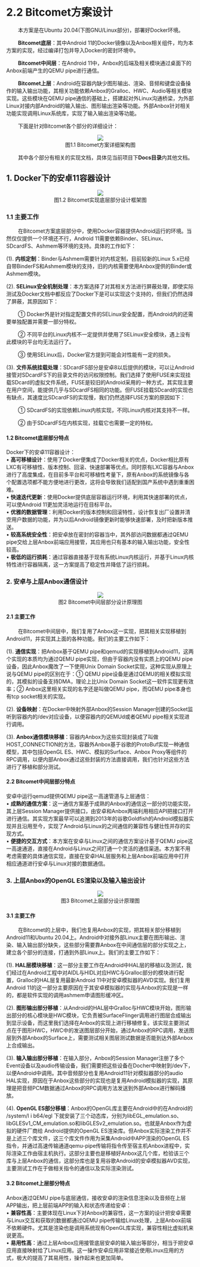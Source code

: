 # 2.2 Bitcomet方案设计

&nbsp;&nbsp;&nbsp;&nbsp;&nbsp;&nbsp;&nbsp;&nbsp;本方案是在Ubuntu 20.04(下图GNU/Linux部分)，部署好Docker环境。

&nbsp;&nbsp;&nbsp;&nbsp;&nbsp;&nbsp;&nbsp;&nbsp;**Bitcomet底层**：其中Android 11的Docker镜像以及Anbox相关组件，均为本方案的实现，经过编译打包并导入Docker的密封环境中。

&nbsp;&nbsp;&nbsp;&nbsp;&nbsp;&nbsp;&nbsp;&nbsp;**Bitcomet中间层**：在Android 11中，Anbox的后端及相关模块通过桌面下的Anbox前端产生的QEMU pipe进行通信。

&nbsp;&nbsp;&nbsp;&nbsp;&nbsp;&nbsp;&nbsp;&nbsp;**Bitcomet上层**：Android在容器内缺少图形输出、渲染、音频和键盘设备操作的输入输出功能，其相关功能依赖Anbox的Gralloc、HWC、Audio等相关模块实现。这些模块在QEMU pipe通信的基础上，搭建起对外Linux沟通桥梁，为外部Linux对接内部Android的输入输出、图形输出渲染等功能。外部Anbox针对相关功能实现调用Linux系统库，实现了输入输出渲染等功能。

&nbsp;&nbsp;&nbsp;&nbsp;&nbsp;&nbsp;&nbsp;&nbsp;下面是针对Bitcomet各个部分的详细设计：

<center><img src=images/design/Anbox11_Flow_Design.png></center>

<center>图1.1 Bitcomet方案详细架构图</center>

&nbsp;&nbsp;&nbsp;&nbsp;&nbsp;&nbsp;&nbsp;&nbsp;其中各个部分有相关的实现文档，具体见当前项目下**Docs目录**内其他文档。

## 1. Docker下的安卓11容器设计

<center><img src=images/design/Anbox11_in_Docker.png></center>

<center>图1.2 Bitcomet实现底层部分设计框架图</center>

### 1.1 主要工作

&nbsp;&nbsp;&nbsp;&nbsp;&nbsp;&nbsp;&nbsp;&nbsp;在Bitcomet方案底层部分中，使用Docker容器提供Android运行的环境。当然仅仅提供一个环境还不行，Android 11需要依赖Binder、SELinux、SDcardFS、Ashmem等环境的支持。具体的工作如下：

(1). **内核定制**：Binder与Ashmem需要针对内核定制，目前较新的Linux 5.x已经自带BinderFS和Ashmem模块的支持，旧的内核需要使用Anbox提供的Binder或Ashmem模块。

(2). **SELinux安全机制处理**：本方案选择了对其相关方法进行屏蔽处理，即使实际测试及Docker文档中都反应了Docker下是可以实现这个支持的，但我们仍然选择了屏蔽，其原因如下：

&nbsp;&nbsp;&nbsp;&nbsp;&nbsp;&nbsp;&nbsp;&nbsp;① Docker外是针对指定配置文件的SELinux安全配置，而Android内的还需要单独配置并需要一部分特权。

&nbsp;&nbsp;&nbsp;&nbsp;&nbsp;&nbsp;&nbsp;&nbsp;② 不同平台的Linux内核不一定提供并使用了SELinux安全模块，遇上没有此模块的平台均无法运行了。

&nbsp;&nbsp;&nbsp;&nbsp;&nbsp;&nbsp;&nbsp;&nbsp;③ 使用SELinux后，Docker官方提到可能会对性能有一定的损失。

(3). **文件系统挂载处理**：SDcardFS部分是安卓8以后提供的模块，可以让Android接管对SDcardFS下的目录文件的访问权限控制。我们选择了使用FUSE来实现挂载SDcard的虚拟文件系统，FUSE是较旧的Android采用的一种方式，其实现主要在用户空间，能提供几乎与SDcardFS相同的功能。但FUSE挂载SDcard的实现也有缺点，其速度比SDcardFS的实现慢，我们仍然选择FUSE方案的原因如下：

&nbsp;&nbsp;&nbsp;&nbsp;&nbsp;&nbsp;&nbsp;&nbsp;① SDcardFS的实现依赖Linux内核实现，不同Linux内核对其支持不一样。

&nbsp;&nbsp;&nbsp;&nbsp;&nbsp;&nbsp;&nbsp;&nbsp;② 由于SDcardFS在内核实现，挂载它也需要一定的特权。

#### 1.2 Bitcomet底层部分特点

Docker下的安卓11容器设计：  
 • **高可移植设计**：使用了Docker便集成了Docker相关的优点，Docker相比原有LXC有可移植性、版本控制、回滚、快速部署等优点。同时原有LXC容器与Anbox进行了高度集成，在目前多平台和可移植性考量下，原有Anbox的系统镜像与各个配置选项都不能方便地进行更改，这将会导致我们适配到国产系统中遇到重重困难。  
 • **快速迭代更新**：使用Docker提供底层容器运行环境，利用其快速部署的优点，可以使Android 11更加灵活地运行在目标平台。  
 • **优雅的数据管理**：利用Docker的版本控制和回滚特性，设计恢复出厂设置并清空用户数据的功能，并为以后Android镜像更新时能够快速部署，及时把新版本推送。  
 • **较高系统安全性**：把安卓放在密封的容器当中，其外部访问数据都通过QEMU pipe交给上层Anbox前端应用接管，其应用也只有基本的输入输出功能，安全性较高。  
 • **极低的运行损耗**：通过容器直接基于现有系统Linux内核运行，并基于Linux内核特性进行容器隔离，这一方案提高了稳定性并降低了运行损耗。  



### 2. 安卓与上层Anbox通信设计

<center><img src=images/design/Anbox11_IO_Model.png></center>

<center>图2 Bitcomet中间层部分设计原理图</center>

#### 2.1 主要工作

&nbsp;&nbsp;&nbsp;&nbsp;&nbsp;&nbsp;&nbsp;&nbsp;在Bitcomet中间层中，我们复用了Anbox这一实现，把其相关实现移植到Android11，并实现其上面的各种功能。我们的主要工作如下：

(1). **通信实现**：把Anbox基于QEMU pipe和qemud的实现移植到Android11，这两个实现的本质均为通过QEMU pipe实现，但由于容器内没有实质上的QEMU pipe设备，因此Anbox魔改了一下使用Unix Domain Socket实现，这种实现从原理上说与QEMU pipe的区别在于：① QEMU pipe设备是通过QEMU的相关模拟实现的，其模拟的设备支持DMA，理论上比Unix Domain Socket这一软件实现更有效率；② Anbox这里相关实现的名字还是叫做QEMU pipe，而QEMU pipe本身也有tcp socket相关的实现。

(2). **设备映射**：在Docker中映射外部Anbox的Session Manager创建的Socket监听到容器内的/dev对应设备，以便容器内的QEMUd或者QEMU pipe相关实现进行调用。

(3). **Anbox通信模块移植**：容器内Anbox为这些实现封装成了叫做HOST_CONNECTION的方法，容器外Anbox基于谷歌的ProtoBuf实现一种通信模型，其中包括OpenGL ES、HWC、模拟的Surface、Anbox Proxy等组件的RPC调用，以便内部Anbox通过这些封装的方法直接调用，我们也针对这些方法进行了移植和部分测试。

#### 2.2 Bitcomet中间层部分特点

安卓中运行qemud提供QEMU pipe这一高速管道与上层通信：  
 • **成熟的通信方案**：这一通信方案基于成熟的Anbox的通信这一部分的功能实现，其上层Session Manager提供接口，由安卓和Anbox两端利用相应API把接口打开进行通信。其实现方案最早可以追溯到2013年的谷歌Goldfish的Android模拟器实现并且沿用至今，实现了Android与Linux的之间通信的兼容性与健壮性并存的实现方式。  
 • **便捷的交互方式**：本方案在安卓与Linux之间的通信方案设计基于QEMU pipe这一高速通道，直接在Android与Linux之间打通一个灵活的通信渠道。本方案不用考虑需要的具体通信实现，直接在安卓HAL层服务和上层Anbox前端应用中打开相应通道进行安卓与Linux对接的数据通信。  



### 3. 上层Anbox的OpenGL ES渲染以及输入输出设计

<center><img src=images/design/Anbox11_in_Linux.png></center>

<center>图3 Bitcomet上层部分设计原理图</center>

#### 3.1 主要工作

&nbsp;&nbsp;&nbsp;&nbsp;&nbsp;&nbsp;&nbsp;&nbsp;在Bitcomet的上层中，我们也复用Anbox的实现，把其相关部分移植到Android11和Ubuntu 20.04上。Android中对接外部Linux主要在图形输出、渲染、输入输出部分缺失，这些部分需要靠Anbox在中间通信层的部分实现之上，建立各个部分的连接，打通到外部Linux上。我们的主要工作如下：

(1). **HAL层模块移植**：这一部分主要工作在Android中HAL层的移植以及测试，我们经过在Android工程中对AIDL与HIDL对应HWC与Gralloc部分的模块进行配置，Gralloc的HAL层复用最新Android 11中对安卓模拟器的AVD实现。我们复用Android 11的这一部分主要原因在于其安卓模拟器的实现与Anbox的实现是一样的，都是软件实现的调用ashmem申请图形缓冲区。

(2). **图形输出部分移植**：从Android的HAL层中Gralloc与HWC模块开始，图形输出部分的核心模块是HWC模块，它负责被SurfaceFlinger调用进行图层合成输出到显示设备，而这里我们选择在Anbox的实现上进行移植修复。该实现主要测试点在于图形HWC，HWC中的发送图层部分开始，通过Anbox的RPC调用，发送图层到外部Anbox的Surface上，需要测试相关图层测试数据是否能到达外部Anbox上合成输出。

(3). **输入输出部分移植**：在输入部分，Anbox的Session Manager注册了多个Event设备以及audio传输设备，我们需要把这些设备在Docher中映射到/dev下，以便Android中调用。其中音频部分也复用Android11针对模拟器部分的audio HAL实现，原因在于Anbox这些部分的实现也是复用Android模拟器的实现，其原理是把音频PCM数据通过Anbox的RPC调用方法发送到外部Anbox进行解码播放。

(4). **OpenGL ES部分移植**：Anbox的OpenGL库主要在Android中的在Android的 /system/l i b64/egl 下就安装了三个动态库，分别为libEGL_emulation.so、libGLESv1_CM_emulation.so和libGLESv2_emulation.so。也就是Anbox作为虚拟的硬件厂商给
Android提供的OpenGL ES渲染库。但Anbox实际渲染工作并不是上述三个库文件，这三个库文件作用为采集Android中APP渲染的OpenGL ES指令，并通过高速传输通道qemu-pipe传输将指令传至宿主机Anbox进程中，实际渲染工作由宿主机执行。这部分主要也是移植好Anbox这几个库，检验该三个库与上层Anbox的通信，这部分库也是复用谷歌Android的安卓模拟器AVD实现，主要测试工作在于做相关指令的通信以及实际渲染测试。

#### 3.2 Bitcomet上层部分特点

Anbox通过QEMU pipe与底层通信，接收安卓的渲染信息渲染以及音频在上层APP输出，把上层前端APP的输入和状态传递给安卓：  
 • **兼容性高**：主要体现在Linux下对Anbox的兼容性，这一方案的设计把安卓需要与Linux交互和获取的数据都通过QEMU pipe传输给Linux处理，上层Anbox前端不依赖硬件。尤其是渲染也是调用系统现有OpenGL库实现，兼容性相比虚拟机来说更高。  
 • **易用性高**：通过上层Anbox应用接管底层安卓的输入输出等部分，相当于把安卓应用直接映射给了Linux应用。这一操作安卓应用非常接近使用Linux应用的方式，极大的提高了其易用性，操作起来也更加简单。  

